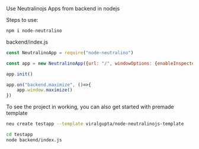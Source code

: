 Use Neutralinojs Apps from backend in nodejs

Steps to use:

```bash
npm i node-neutralino
```

backend/index.js
```javascript
const NeutralinoApp = require("node-neutralino")

const app = new NeutralinoApp({url: "/", windowOptions: {enableInspector: false}})

app.init()

app.on("backend.maximize", ()=>{
    app.window.maximize()
})
```

To see the project in working, you can also get started with premade template
```bash
neu create testapp --template viralgupta/node-neutralinojs-template
```

```bash
cd testapp
node backend/index.js
```
